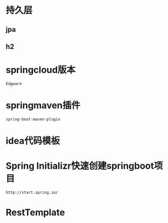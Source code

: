 # 持久层
## jpa
## h2
# springcloud版本
    Edgware
# springmaven插件 
    spring-boot-maven-plugin
# idea代码模板
# Spring Initializr快速创建springboot项目
    http://start.spring.io/
# RestTemplate


